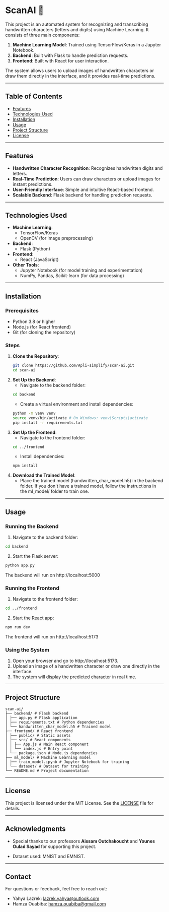 # ScanAI 🔎

This project is an automated system for recognizing and transcribing handwritten characters (letters and digits) using Machine Learning. It consists of three main components:
1. **Machine Learning Model**: Trained using TensorFlow/Keras in a Jupyter Notebook.
2. **Backend**: Built with Flask to handle prediction requests.
3. **Frontend**: Built with React for user interaction.

The system allows users to upload images of handwritten characters or draw them directly in the interface, and it provides real-time predictions.

---

## Table of Contents
- [Features](#features)
- [Technologies Used](#technologies-used)
- [Installation](#installation)
- [Usage](#usage)
- [Project Structure](#project-structure)
- [License](#license)

---

## Features
- **Handwritten Character Recognition**: Recognizes handwritten digits and letters.
- **Real-Time Prediction**: Users can draw characters or upload images for instant predictions.
- **User-Friendly Interface**: Simple and intuitive React-based frontend.
- **Scalable Backend**: Flask backend for handling prediction requests.

---

## Technologies Used
- **Machine Learning**:
  - TensorFlow/Keras
  - OpenCV (for image preprocessing)
- **Backend**:
  - Flask (Python)
- **Frontend**:
  - React (JavaScript)
- **Other Tools**:
  - Jupyter Notebook (for model training and experimentation)
  - NumPy, Pandas, Scikit-learn (for data processing)

---

## Installation

### Prerequisites
- Python 3.8 or higher
- Node.js (for React frontend)
- Git (for cloning the repository)

### Steps
1. **Clone the Repository**:
   ```bash
   git clone https://github.com/Apli-simplify/scan-ai.git
   cd scan-ai
   ```
2. **Set Up the Backend**:
   - Navigate to the backend folder:
   ```bash
   cd backend
   ```
   - Create a virtual environment and install dependencies:
   ```bash
   python -m venv venv
   source venv/bin/activate # On Windows: venv\Scripts\activate
   pip install -r requirements.txt
   ```
3. **Set Up the Frontend**:
   - Navigate to the frontend folder:
   ```bash
   cd ../frontend
   ```
   - Install dependencies:
   ```bash
   npm install
   ```
4. **Download the Trained Model**:
   - Place the trained model (handwritten_char_model.h5) in the backend folder. If you don't have a trained model, follow the instructions in the ml_model/ folder to train one.

---

## Usage
### Running the Backend
   1. Navigate to the backend folder:
   ```bash
   cd backend
   ```
   2. Start the Flask server:
   ```bash
   python app.py
   ```
   The backend will run on http://localhost:5000

### Running the Frontend
   1. Navigate to the frontend folder:
   ```bash
   cd ../frontend
   ```
   2. Start the React app:
   ```bash
   npm run dev
   ```
   The frontend will run on http://localhost:5173

### Using the System
   1. Open your browser and go to http://localhost:5173.
   2. Upload an image of a handwritten character or draw one directly in the interface.
   3. The system will display the predicted character in real time.
   
---

## Project Structure

```
scan-ai/
├── backend/ # Flask backend
│ ├── app.py # Flask application
│ ├── requirements.txt # Python dependencies
│ └── handwritten_char_model.h5 # Trained model
├── frontend/ # React frontend
│ ├── public/ # Static assets
│ ├── src/ # React components
│ │ ├── App.js # Main React component
│ │ └── index.js # Entry point
│ └── package.json # Node.js dependencies
├── ml_model/ # Machine Learning model
│ ├── train_model.ipynb # Jupyter Notebook for training
│ └── dataset/ # Dataset for training
└── README.md # Project documentation
```

---

## License

This project is licensed under the MIT License. See the [LICENSE](https://mit-license.org/) file for details.

---

## Acknowledgments

* Special thanks to our professors **Aissam Outchakoucht** and **Younes Oulad Sayad** for supporting this project.

* Dataset used: MNIST and EMNIST.

---

## Contact

For questions or feedback, feel free to reach out:

* Yahya Lazrek: lazrek.yahya@outlook.com
* Hamza Ouabiba: hamza.ouabiba@gmail.com
